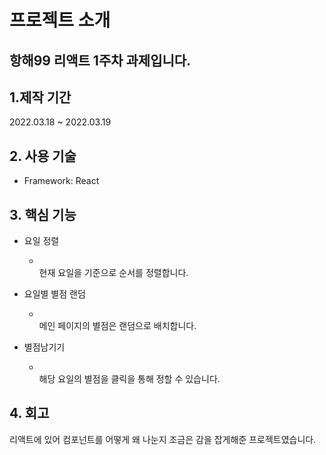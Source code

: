 # 프로젝트 소개

## 항해99 리액트 1주차 과제입니다.


##  1.제작 기간

2022.03.18 ~ 2022.03.19


## 2. 사용 기술

* Framework: React


## 3. 핵심 기능

* 요일 정렬
  - <br>현재 요일을 기준으로 순서를 정렬합니다.
  
* 요일별 별점 랜덤
  - <br>메인 페이지의 별점은 랜덤으로 배치합니다.

* 별점남기기
  - <br>해당 요일의 별점을 클릭을 통해 정할 수 있습니다.
  

## 4. 회고

리액트에 있어 컴포넌트를 어떻게 왜 나눈지 조금은 감을 잡게해준 프로젝트였습니다.

